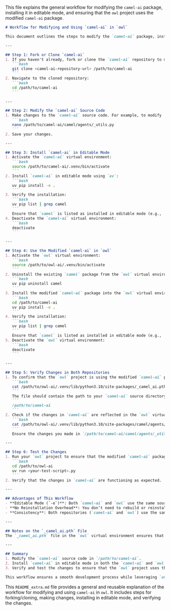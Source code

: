This file explains the general workflow for modifying the `camel-ai` package, installing it in editable mode, and ensuring that the `owl` project uses the modified `camel-ai` package.

````markdown
# Workflow for Modifying and Using `camel-ai` in `owl`

This document outlines the steps to modify the `camel-ai` package, install it in editable mode, and ensure that the `owl` project uses the modified version of `camel-ai`. This workflow assumes that both `camel-ai` and `owl` are separate repositories with their own virtual environments.

---

## Step 1: Fork or Clone `camel-ai`
1. If you haven't already, fork or clone the `camel-ai` repository to make modifications:
   ```bash
   git clone <camel-ai-repository-url> /path/to/camel-ai
   ```
2. Navigate to the cloned repository:
   ```bash
   cd /path/to/camel-ai
   ```

---

## Step 2: Modify the `camel-ai` Source Code
1. Make changes to the `camel-ai` source code. For example, to modify `_utils.py`:
   ```bash
   nano /path/to/camel-ai/camel/agents/_utils.py
   ```
2. Save your changes.

---

## Step 3: Install `camel-ai` in Editable Mode
1. Activate the `camel-ai` virtual environment:
   ```bash
   source /path/to/camel-ai/.venv/bin/activate
   ```
2. Install `camel-ai` in editable mode using `uv`:
   ```bash
   uv pip install -e .
   ```
3. Verify the installation:
   ```bash
   uv pip list | grep camel
   ```
   Ensure that `camel` is listed as installed in editable mode (e.g., `camel @ file:///path/to/camel-ai`).
4. Deactivate the `camel-ai` virtual environment:
   ```bash
   deactivate
   ```

---

## Step 4: Use the Modified `camel-ai` in `owl`
1. Activate the `owl` virtual environment:
   ```bash
   source /path/to/owl-ai/.venv/bin/activate
   ```
2. Uninstall the existing `camel` package from the `owl` virtual environment:
   ```bash
   uv pip uninstall camel
   ```
3. Install the modified `camel-ai` package into the `owl` virtual environment in editable mode:
   ```bash
   cd /path/to/camel-ai
   uv pip install -e .
   ```
4. Verify the installation:
   ```bash
   uv pip list | grep camel
   ```
   Ensure that `camel` is listed as installed in editable mode (e.g., `camel @ file:///path/to/camel-ai`).
5. Deactivate the `owl` virtual environment:
   ```bash
   deactivate
   ```

---

## Step 5: Verify Changes in Both Repositories
1. To confirm that the `owl` project is using the modified `camel-ai` package, check the `_camel_ai.pth` file in the `owl` virtual environment:
   ```bash
   cat /path/to/owl-ai/.venv/lib/python3.10/site-packages/_camel_ai.pth
   ```
   The file should contain the path to your `camel-ai` source directory:
   ```
   /path/to/camel-ai
   ```
2. Check if the changes in `camel-ai` are reflected in the `owl` virtual environment:
   ```bash
   cat /path/to/owl-ai/.venv/lib/python3.10/site-packages/camel/agents/_utils.py
   ```
   Ensure the changes you made in `/path/to/camel-ai/camel/agents/_utils.py` are reflected here.

---

## Step 6: Test the Changes
1. Run your `owl` project to ensure that the modified `camel-ai` package is being used:
   ```bash
   cd /path/to/owl-ai
   uv run <your-test-script>.py
   ```
2. Verify that the changes in `camel-ai` are functioning as expected.

---

## Advantages of This Workflow
- **Editable Mode (`-e`)**: Both `camel-ai` and `owl` use the same source code for `camel-ai`, so any changes in `camel-ai` are immediately reflected in both projects.
- **No Reinstallation Overhead**: You don’t need to rebuild or reinstall the `camel-ai` package after every change.
- **Consistency**: Both repositories (`camel-ai` and `owl`) use the same version of `camel-ai`.

---

## Notes on the `_camel_ai.pth` File
The `_camel_ai.pth` file in the `owl` virtual environment ensures that the `owl` project uses the `camel-ai` source code directly. If the file is missing or incorrect, reinstall `camel-ai` in editable mode in the `owl` virtual environment.

---

## Summary
1. Modify the `camel-ai` source code in `/path/to/camel-ai`.
2. Install `camel-ai` in editable mode in both the `camel-ai` and `owl` virtual environments.
3. Verify and test the changes to ensure that the `owl` project uses the modified `camel-ai` package.

This workflow ensures a smooth development process while leveraging `uv` commands and editable installations.
````

This `README_extra.md` file provides a general and reusable explanation of the workflow for modifying and using `camel-ai` in `owl`. It includes steps for forking/cloning, making changes, installing in editable mode, and verifying the changes.
